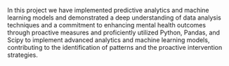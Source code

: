 In this project we have implemented predictive analytics and machine learning models and demonstrated a deep understanding of data analysis techniques and a commitment to enhancing mental health outcomes through proactive measures and proficiently utilized Python, Pandas, and Scipy to implement advanced analytics and machine learning models, contributing to the identification of patterns and the proactive intervention strategies.
